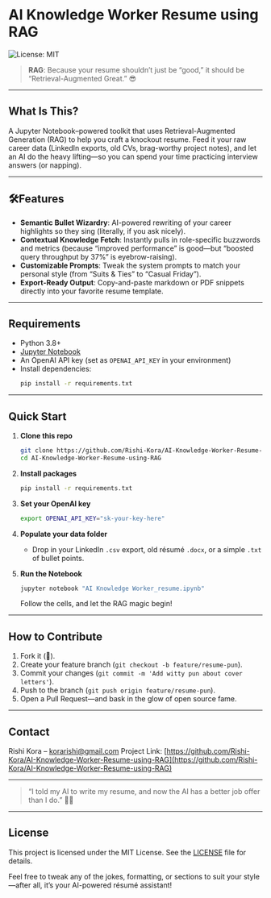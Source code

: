 


# AI Knowledge Worker Resume using RAG

![License: MIT](https://img.shields.io/badge/License-MIT-yellow.svg)

> **RAG**: Because your resume shouldn’t just be “good,” it should be “Retrieval-Augmented Great.” 😎

---

##  What Is This?

A Jupyter Notebook–powered toolkit that uses Retrieval-Augmented Generation (RAG) to help you craft a knockout resume. Feed it your raw career data (LinkedIn exports, old CVs, brag-worthy project notes), and let an AI do the heavy lifting—so you can spend your time practicing interview answers (or napping).

---

## 🛠Features

- **Semantic Bullet Wizardry**: AI-powered rewriting of your career highlights so they sing (literally, if you ask nicely).  
- **Contextual Knowledge Fetch**: Instantly pulls in role-specific buzzwords and metrics (because “improved performance” is good—but “boosted query throughput by 37%” is eyebrow-raising).  
- **Customizable Prompts**: Tweak the system prompts to match your personal style (from “Suits & Ties” to “Casual Friday”).  
- **Export-Ready Output**: Copy-and-paste markdown or PDF snippets directly into your favorite resume template.

---

##  Requirements

- Python 3.8+  
- [Jupyter Notebook](https://jupyter.org/)  
- An OpenAI API key (set as `OPENAI_API_KEY` in your environment)  
- Install dependencies:
  ```bash
  pip install -r requirements.txt


---

##  Quick Start

1. **Clone this repo**

   ```bash
   git clone https://github.com/Rishi-Kora/AI-Knowledge-Worker-Resume-using-RAG.git
   cd AI-Knowledge-Worker-Resume-using-RAG
   ```

2. **Install packages**

   ```bash
   pip install -r requirements.txt
   ```

3. **Set your OpenAI key**

   ```bash
   export OPENAI_API_KEY="sk-your-key-here"
   ```

4. **Populate your data folder**

   * Drop in your LinkedIn `.csv` export, old résumé `.docx`, or a simple `.txt` of bullet points.

5. **Run the Notebook**

   ```bash
   jupyter notebook "AI Knowledge Worker_resume.ipynb"
   ```

   Follow the cells, and let the RAG magic begin!

---

##  How to Contribute

1. Fork it (🍴).
2. Create your feature branch (`git checkout -b feature/resume-pun`).
3. Commit your changes (`git commit -m 'Add witty pun about cover letters'`).
4. Push to the branch (`git push origin feature/resume-pun`).
5. Open a Pull Request—and bask in the glow of open source fame.

---

##  Contact

Rishi Kora – [korarishi@gmail.com](mailto:korarishi@gmail.com)
Project Link: [https://github.com/Rishi-Kora/AI-Knowledge-Worker-Resume-using-RAG](https://github.com/Rishi-Kora/AI-Knowledge-Worker-Resume-using-RAG)

---

> “I told my AI to write my resume, and now the AI has a better job offer than I do.” 🤖🎉

---

##  License

This project is licensed under the MIT License. See the [LICENSE](LICENSE) file for details.



Feel free to tweak any of the jokes, formatting, or sections to suit your style—after all, it’s your AI-powered résumé assistant!

